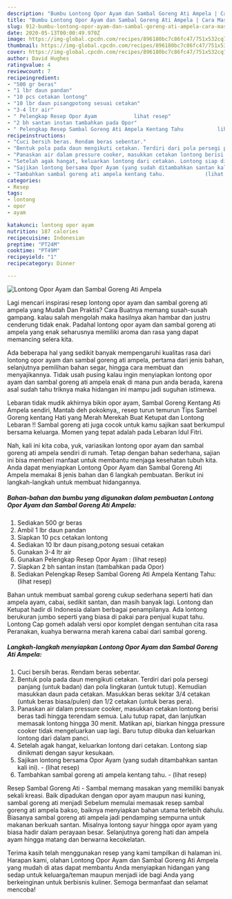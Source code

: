 ```yaml
---
description: "Bumbu Lontong Opor Ayam dan Sambal Goreng Ati Ampela | Cara Masak Lontong Opor Ayam dan Sambal Goreng Ati Ampela Yang Enak Dan Mudah"
title: "Bumbu Lontong Opor Ayam dan Sambal Goreng Ati Ampela | Cara Masak Lontong Opor Ayam dan Sambal Goreng Ati Ampela Yang Enak Dan Mudah"
slug: 912-bumbu-lontong-opor-ayam-dan-sambal-goreng-ati-ampela-cara-masak-lontong-opor-ayam-dan-sambal-goreng-ati-ampela-yang-enak-dan-mudah
date: 2020-05-13T00:00:49.970Z
image: https://img-global.cpcdn.com/recipes/896180bc7c86fc47/751x532cq70/lontong-opor-ayam-dan-sambal-goreng-ati-ampela-foto-resep-utama.jpg
thumbnail: https://img-global.cpcdn.com/recipes/896180bc7c86fc47/751x532cq70/lontong-opor-ayam-dan-sambal-goreng-ati-ampela-foto-resep-utama.jpg
cover: https://img-global.cpcdn.com/recipes/896180bc7c86fc47/751x532cq70/lontong-opor-ayam-dan-sambal-goreng-ati-ampela-foto-resep-utama.jpg
author: David Hughes
ratingvalue: 4
reviewcount: 7
recipeingredient:
- "500 gr beras"
- "1 lbr daun pandan"
- "10 pcs cetakan lontong"
- "10 lbr daun pisangpotong sesuai cetakan"
- "3-4 ltr air"
- " Pelengkap Resep Opor Ayam            lihat resep"
- "2 bh santan instan tambahkan pada Opor"
- " Pelengkap Resep Sambal Goreng Ati Ampela Kentang Tahu           lihat resep"
recipeinstructions:
- "Cuci bersih beras. Rendam beras sebentar."
- "Bentuk pola pada daun mengikuti cetakan. Terdiri dari pola persegi panjang (untuk badan) dan pola lingkaran (untuk tutup). Kemudian masukkan daun pada cetakan. Masukkan beras sekitar 3/4 cetakan (untuk beras biasa/pulen) dan 1/2 cetakan (untuk beras pera)."
- "Panaskan air dalam pressure cooker, masukkan cetakan lontong berisi beras tadi hingga terendam semua. Lalu tutup rapat, dan lanjutkan memasak lontong hingga 30 menit. Matikan api, biarkan hingga pressure cooker tidak mengeluarkan uap lagi. Baru tutup dibuka dan keluarkan lontong dari dalam panci."
- "Setelah agak hangat, keluarkan lontong dari cetakan. Lontong siap dinikmati dengan sayur kesukaan."
- "Sajikan lontong bersama Opor Ayam (yang sudah ditambahkan santan kali ini).             (lihat resep)"
- "Tambahkan sambal goreng ati ampela kentang tahu.             (lihat resep)"
categories:
- Resep
tags:
- lontong
- opor
- ayam

katakunci: lontong opor ayam 
nutrition: 187 calories
recipecuisine: Indonesian
preptime: "PT24M"
cooktime: "PT49M"
recipeyield: "1"
recipecategory: Dinner

---
```



![Lontong Opor Ayam dan Sambal Goreng Ati Ampela](https://img-global.cpcdn.com/recipes/896180bc7c86fc47/751x532cq70/lontong-opor-ayam-dan-sambal-goreng-ati-ampela-foto-resep-utama.jpg)

Lagi mencari inspirasi resep lontong opor ayam dan sambal goreng ati ampela yang Mudah Dan Praktis? Cara Buatnya memang susah-susah gampang. kalau salah mengolah maka hasilnya akan hambar dan justru cenderung tidak enak. Padahal lontong opor ayam dan sambal goreng ati ampela yang enak seharusnya memiliki aroma dan rasa yang dapat memancing selera kita.

Ada beberapa hal yang sedikit banyak mempengaruhi kualitas rasa dari lontong opor ayam dan sambal goreng ati ampela, pertama dari jenis bahan, selanjutnya pemilihan bahan segar, hingga cara membuat dan menyajikannya. Tidak usah pusing kalau ingin menyiapkan lontong opor ayam dan sambal goreng ati ampela enak di mana pun anda berada, karena asal sudah tahu triknya maka hidangan ini mampu jadi suguhan istimewa.

Lebaran tidak mudik akhirnya bikin opor ayam, Sambal Goreng Kentang Ati Ampela sendiri, Mantab deh pokoknya,, resep turun temurun Tips Sambel Goreng kentang Hati yang Merah Merekah Buat Ketupat dan Lontong Lebaran !! Sambal goreng ati juga cocok untuk kamu sajikan saat berkumpul bersama keluarga. Momen yang tepat adalah pada Lebaran Idul Fitri.


Nah, kali ini kita coba, yuk, variasikan lontong opor ayam dan sambal goreng ati ampela sendiri di rumah. Tetap dengan bahan sederhana, sajian ini bisa memberi manfaat untuk membantu menjaga kesehatan tubuh kita. Anda dapat menyiapkan Lontong Opor Ayam dan Sambal Goreng Ati Ampela memakai 8 jenis bahan dan 6 langkah pembuatan. Berikut ini langkah-langkah untuk membuat hidangannya.

<!--inarticleads1-->

##### Bahan-bahan dan bumbu yang digunakan dalam pembuatan Lontong Opor Ayam dan Sambal Goreng Ati Ampela:

1. Sediakan 500 gr beras
1. Ambil 1 lbr daun pandan
1. Siapkan 10 pcs cetakan lontong
1. Sediakan 10 lbr daun pisang,potong sesuai cetakan
1. Gunakan 3-4 ltr air
1. Gunakan  Pelengkap Resep Opor Ayam :           (lihat resep)
1. Siapkan 2 bh santan instan (tambahkan pada Opor)
1. Sediakan  Pelengkap Resep Sambal Goreng Ati Ampela Kentang Tahu:           (lihat resep)


Bahan untuk membuat sambal goreng cukup sederhana seperti hati dan ampela ayam, cabai, sedikit santan, dan masih banyak lagi. Lontong dan Ketupat hadir di Indonesia dalam berbagai penampilanya. Ada lontong berukuran jumbo seperti yang biasa di pakai para penjual kupat tahu. Lontong Cap gomeh adalah versi opor komplet dengan sentuhan cita rasa Peranakan, kuahya berwarna merah karena cabai dari sambal goreng. 

<!--inarticleads2-->

##### Langkah-langkah menyiapkan Lontong Opor Ayam dan Sambal Goreng Ati Ampela:

1. Cuci bersih beras. Rendam beras sebentar.
1. Bentuk pola pada daun mengikuti cetakan. Terdiri dari pola persegi panjang (untuk badan) dan pola lingkaran (untuk tutup). Kemudian masukkan daun pada cetakan. Masukkan beras sekitar 3/4 cetakan (untuk beras biasa/pulen) dan 1/2 cetakan (untuk beras pera).
1. Panaskan air dalam pressure cooker, masukkan cetakan lontong berisi beras tadi hingga terendam semua. Lalu tutup rapat, dan lanjutkan memasak lontong hingga 30 menit. Matikan api, biarkan hingga pressure cooker tidak mengeluarkan uap lagi. Baru tutup dibuka dan keluarkan lontong dari dalam panci.
1. Setelah agak hangat, keluarkan lontong dari cetakan. Lontong siap dinikmati dengan sayur kesukaan.
1. Sajikan lontong bersama Opor Ayam (yang sudah ditambahkan santan kali ini). -             (lihat resep)
1. Tambahkan sambal goreng ati ampela kentang tahu. -             (lihat resep)


Resep Sambal Goreng Ati - Sambal memang masakan yang memiliki banyak sekali kreasi. Baik dipadukan dengan opor ayam maupun nasi kuning, sambal goreng ati menjadi Sebelum memulai memasak resep sambal goreng ati ampela bakso, baiknya menyiapkan bahan utama terlebih dahulu. Biasanya sambal goreng ati ampela jadi pendamping sempurna untuk makanan berkuah santan. Misalnya lontong sayur hingga opor ayam yang biasa hadir dalam perayaan besar. Selanjutnya goreng hati dan ampela ayam hingga matang dan berwarna kecokelatan. 

Terima kasih telah menggunakan resep yang kami tampilkan di halaman ini. Harapan kami, olahan Lontong Opor Ayam dan Sambal Goreng Ati Ampela yang mudah di atas dapat membantu Anda menyiapkan hidangan yang sedap untuk keluarga/teman maupun menjadi ide bagi Anda yang berkeinginan untuk berbisnis kuliner. Semoga bermanfaat dan selamat mencoba!
